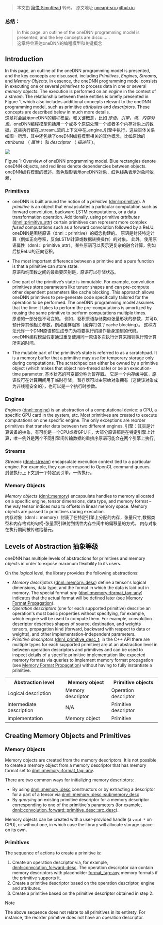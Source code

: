 > 本文由 [简悦 SimpRead](http://ksria.com/simpread/) 转码， 原文地址 [oneapi-src.github.io](https://oneapi-src.github.io/oneDNN/dev_guide_basic_concepts.html)

### 总结：



> In this page, an outline of the oneDNN programming model is presented, and the key concepts are discu......  
> 这章将会表达oneDNN的编程模型和关键概念

Introduction
------------

In this page, an outline of the oneDNN programming model is presented, and the key concepts are discussed, including _Primitives_, _Engines_, _Streams_, and _Memory Objects_. In essence, the oneDNN programming model consists in executing one or several _primitives_ to process data in one or several _memory objects_. The execution is performed on an _engine_ in the context of a _stream_. The relationship between these entities is briefly presented in Figure 1, which also includes additional concepts relevant to the oneDNN programming model, such as primitive _attributes_ and _descriptors_. These concepts are described below in much more details.  
这章将会展示oneDNN的编程模型，和关键概念，比如 _原语_，_引擎_，_流_，_内存对象_。oneDNN编程模型包括用一个或多个原语处理一个或者多个内存对象上的数据。这些执行都在_stream_流的上下文中在_engine_引擎中执行，这些实体关系如图一所示，其中还包括了oneDNN编程模型相关的其他概念，比如原始的   _attributes_ （ _属性_ ）和 _descriptor_ （ _描述符_ ）。 

![](https://oneapi-src.github.io/oneDNN/img_programming_model.png)

Figure 1: Overview of oneDNN programming model. Blue rectangles denote oneDNN objects, and red lines denote dependencies between objects. oneDNN编程模型的概述，蓝色矩形表示oneDNN对象，红色线条表示对象间依赖，


### Primitives

* oneDNN is built around the notion of a _primitive_ ([dnnl::primitive](https://oneapi-src.github.io/oneDNN/structdnnl_1_1primitive.html)). A _primitive_ is an object that encapsulates a particular computation such as forward convolution, backward LSTM computations, or a data transformation operation. Additionally, using primitive _attributes_ ([dnnl::primitive_attr](https://oneapi-src.github.io/oneDNN/structdnnl_1_1primitive__attr.html)) certain primitives can represent more complex _fused_ computations such as a forward convolution followed by a ReLU. 
oneDNN是围绕原语（dnnl :: primitive）的概念构建的。 原语是封装特定计算（例如正向卷积，反向LSTM计算或数据转换操作）的对象。 此外，使用原语属性（dnnl :: primitive_attr），某些原语可以表示更复杂的融合计算，例如后接ReLU的正向卷积。

* The most important difference between a primitive and a pure function is that a primitive can store state.  
原语和纯函数之间的最重要区别是，原语可以存储状态。
* One part of the primitive’s state is immutable. For example, convolution primitives store parameters like tensor shapes and can pre-compute other dependent parameters like cache blocking. This approach allows oneDNN primitives to pre-generate code specifically tailored for the operation to be performed. The oneDNN programming model assumes that the time it takes to perform the pre-computations is amortized by reusing the same primitive to perform computations multiple times.  
原语的一部分是不可变的。 例如，卷积原语存储类似张量形状的参数，并可以预计算其他相关参数，例如缓存阻塞（缓存打包？cache blocking）。 这种方法允许一个DNN原语预生成专门为将要执行的操作量身定制的代码。 oneDNN编程模型假定通过重复使用同一原语多次执行计算来摊销执行预计算所需的时间。

* The mutable part of the primitive’s state is referred to as a scratchpad. It is a memory buffer that a primitive may use for temporary storage only during computations. The scratchpad can either be owned by a primitive object (which makes that object non-thread safe) or be an execution-time parameter.
基本状态的可变部分称为暂存器。 它是一个内存缓冲区，原语仅可在计算期间用于临时存储。 暂存器可以由原始对象拥有（这使该对象成为非线程安全的），也可以是一个执行时参数。

### Engines

_Engines_ ([dnnl::engine](https://oneapi-src.github.io/oneDNN/structdnnl_1_1engine.html)) is an abstraction of a computational device: a CPU, a specific GPU card in the system, etc. Most primitives are created to execute computations on one specific engine. The only exceptions are reorder primitives that transfer data between two different engines.
引擎：其实是计算设备的抽象，有可能是一个CPU或者GPU卡，大部分原语都是在特定引擎上计算，唯一例外是两个不同引擎间传输数据的重排序原语可能会在两个引擎上执行。

### Streams

_Streams_ ([dnnl::stream](https://oneapi-src.github.io/oneDNN/structdnnl_1_1stream.html)) encapsulate execution context tied to a particular engine. For example, they can correspond to OpenCL command queues.  
封装执行上下文到一个特定到引擎，一传执行。
### Memory Objects

_Memory objects_ ([dnnl::memory](https://oneapi-src.github.io/oneDNN/structdnnl_1_1memory.html)) encapsulate handles to memory allocated on a specific engine, tensor dimensions, data type, and memory format – the way tensor indices map to offsets in linear memory space. Memory objects are passed to primitives during execution.  
内存对象（dnnl :: memory）封装了在特定引擎上分配的内存，张量尺寸,数据类型和内存格式的句柄-张量索引映射到线性内存空间中的偏移量的方式。 内存对象在执行期间被传递给基元。

Levels of Abstraction
抽象等级
---------------------  

oneDNN has multiple levels of abstractions for primitives and memory objects in order to expose maximum flexibility to its users.

On the _logical_ level, the library provides the following abstractions:

*   _Memory descriptors_ ([dnnl::memory::desc](https://oneapi-src.github.io/oneDNN/structdnnl_1_1memory_1_1desc.html)) define a tensor's logical dimensions, data type, and the format in which the data is laid out in memory. The special format _any_ ([dnnl::memory::format_tag::any](https://oneapi-src.github.io/oneDNN/structdnnl_1_1memory.html#a8e71077ed6a5f7fb7b3e6e1a5a2ecf3fa100b8cad7cf2a56f6df78f171f97a1ec)) indicates that the actual format will be defined later (see [Memory Format Propagation](https://oneapi-src.github.io/oneDNN/memory_format_propagation_cpp.html)).
*   _Operation descriptors_ (one for each supported primitive) describe an operation's most basic properties without specifying, for example, which engine will be used to compute them. For example, convolution descriptor describes shapes of source, destination, and weights tensors, propagation kind (forward, backward with respect to data or weights), and other implementation-independent parameters.
*   _Primitive descriptors_ ([dnnl_primitive_desc_t](https://oneapi-src.github.io/oneDNN/group__dnnl__api__primitives__common.html#gaabde3e27edf071b62b39f47bace7efd6); in the C++ API there are multiple types for each supported primitive) are at an abstraction level in between operation descriptors and primitives and can be used to inspect details of a specific primitive implementation like expected memory formats via queries to implement memory format propagation (see [Memory Format Propagation](https://oneapi-src.github.io/oneDNN/memory_format_propagation_cpp.html)) without having to fully instantiate a primitive.

<table><tbody><tr><th>Abstraction level</th><th>Memory object</th><th>Primitive objects</th></tr><tr><td>Logical description</td><td>Memory descriptor</td><td>Operation descriptor</td></tr><tr><td>Intermediate description</td><td>N/A</td><td>Primitive descriptor</td></tr><tr><td>Implementation</td><td>Memory object</td><td>Primitive</td></tr></tbody></table>

Creating Memory Objects and Primitives
--------------------------------------

### Memory Objects

Memory objects are created from the memory descriptors. It is not possible to create a memory object from a memory descriptor that has memory format set to [dnnl::memory::format_tag::any](https://oneapi-src.github.io/oneDNN/structdnnl_1_1memory.html#a8e71077ed6a5f7fb7b3e6e1a5a2ecf3fa100b8cad7cf2a56f6df78f171f97a1ec "Placeholder memory format tag. ").

There are two common ways for initializing memory descriptors:

*   By using [dnnl::memory::desc](https://oneapi-src.github.io/oneDNN/structdnnl_1_1memory_1_1desc.html) constructors or by extracting a descriptor for a part of a tensor via [dnnl::memory::desc::submemory_desc](https://oneapi-src.github.io/oneDNN/structdnnl_1_1memory_1_1desc.html#a18f16cc91b7b4137aa70f42cf57e32de)
*   By _querying_ an existing primitive descriptor for a memory descriptor corresponding to one of the primitive's parameters (for example, [dnnl::convolution_forward::primitive_desc::src_desc](https://oneapi-src.github.io/oneDNN/structdnnl_1_1convolution__forward_1_1primitive__desc.html#a0b525cb29996d52ce821b42824589fe3)).

Memory objects can be created with a user-provided handle (a `void *` on CPU), or without one, in which case the library will allocate storage space on its own.

### Primitives

The sequence of actions to create a primitive is:

1.  Create an operation descriptor via, for example, [dnnl::convolution_forward::desc](https://oneapi-src.github.io/oneDNN/structdnnl_1_1convolution__forward_1_1desc.html). The operation descriptor can contain memory descriptors with placeholder [format_tag::any](https://oneapi-src.github.io/oneDNN/structdnnl_1_1memory.html#a8e71077ed6a5f7fb7b3e6e1a5a2ecf3fa100b8cad7cf2a56f6df78f171f97a1ec) memory formats if the primitive supports it.
2.  Create a primitive descriptor based on the operation descriptor, engine and attributes.
3.  Create a primitive based on the primitive descriptor obtained in step 2.

Note

The above sequence does not relate to all primitives in its entirety. For instance, the reorder primitive does not have an operation descriptor.
